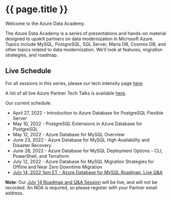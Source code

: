 

# {{ page.title }}

Welcome to the Azure Data Academy. 

The Azure Data Academy is a series of presentations and hands-on material designed to upskill partners on data modernization in Microsoft Azure. Topics include MySQL, PostgreSQL, SQL Server, Maria DB, Cosmos DB, and other topics related to data modernization. We’ll look at features, migration strategies, and roadmap.

## Live Schedule

For all sessions in this series, please our tech intensity page [here](https://msuspartners.eventbuilder.com/EnableOSSDB)

A list of all live Azure Partner Tech Talks is available [here](https://msuspartners.eventbuilder.com/AzurePartnerTechTalks).

Our current schedule:

* April 27, 2022 - Introduction to Azure Database for PostgreSQL Flexible Server
* May 10, 2022 - PostgreSQL Extensions in Azure Database for PostgreSQL
* May 12, 2022 - Azure Database for MySQL Overview
* June 23, 2022 - Azure Database for MySQL High Availability and Disaster Recovery
* June 28, 2022 - Azure Database for MySQL Deployment Options - CLI, PowerShell, and Terraform
* July 12, 2022 - Azure Database for MySQL Migration Strategies for Offline and Near Zero Downtime Migration
* [July 14, 2022 1pm ET - Azure Database for MySQL Roadmap, Live Q&A](https://msuspartners.eventbuilder.com/event/60143?source=AzurePartnerTechTalks)

__Note__: Our [July 14 Roadmap and Q&A Session](https://msuspartners.eventbuilder.com/event/60143?source=AzurePartnerTechTalks) will be live, and will not be recorded. An NDA is required, so please register with your Partner email address.
